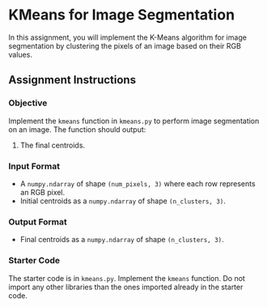 # KMeans for Image Segmentation

In this assignment, you will implement the K-Means algorithm for image segmentation by clustering the pixels of an image based on their RGB values.

## Assignment Instructions

### Objective
Implement the `kmeans` function in `kmeans.py` to perform image segmentation on an image. The function should output:
1. The final centroids.

### Input Format
- A `numpy.ndarray` of shape `(num_pixels, 3)` where each row represents an RGB pixel.
- Initial centroids as a `numpy.ndarray` of shape `(n_clusters, 3)`.

### Output Format
- Final centroids as a `numpy.ndarray` of shape `(n_clusters, 3)`.

### Starter Code
The starter code is in `kmeans.py`. Implement the `kmeans` function. Do not import any other libraries than the ones imported already in the starter code. 
